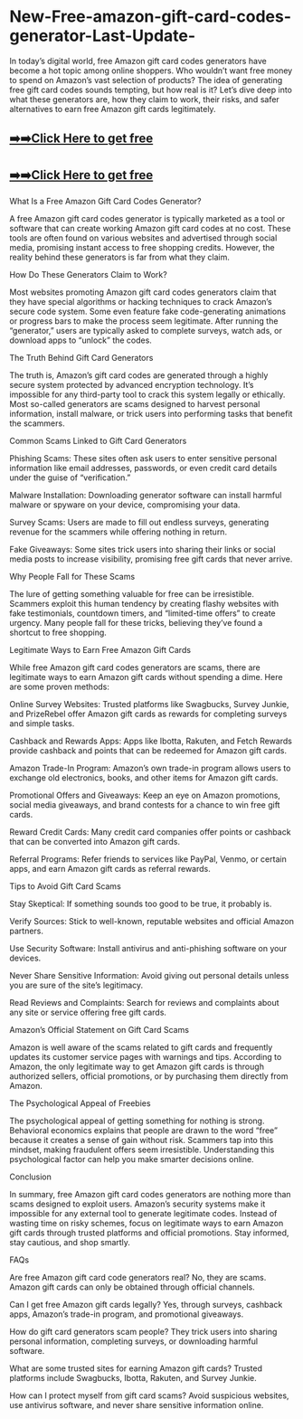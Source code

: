 # New-Free-amazon-gift-card-codes-generator-Last-Update-
In today’s digital world, free Amazon gift card codes generators have become a hot topic among online shoppers. Who wouldn’t want free money to spend on Amazon’s vast selection of products? The idea of generating free gift card codes sounds tempting, but how real is it? Let’s dive deep into what these generators are, how they claim to work, their risks, and safer alternatives to earn free Amazon gift cards legitimately.

## [➡️➡️Click Here to get free](https://unique.giftcardshopzone.com/affallofferazpro/All-Gift-Card-2-affmeni-az-pro.html)

## [➡️➡️Click Here to get free](https://unique.giftcardshopzone.com/affallofferazpro/All-Gift-Card-2-affmeni-az-pro.html)

What Is a Free Amazon Gift Card Codes Generator?

A free Amazon gift card codes generator is typically marketed as a tool or software that can create working Amazon gift card codes at no cost. These tools are often found on various websites and advertised through social media, promising instant access to free shopping credits. However, the reality behind these generators is far from what they claim.

How Do These Generators Claim to Work?

Most websites promoting Amazon gift card codes generators claim that they have special algorithms or hacking techniques to crack Amazon’s secure code system. Some even feature fake code-generating animations or progress bars to make the process seem legitimate. After running the “generator,” users are typically asked to complete surveys, watch ads, or download apps to “unlock” the codes.

The Truth Behind Gift Card Generators

The truth is, Amazon’s gift card codes are generated through a highly secure system protected by advanced encryption technology. It’s impossible for any third-party tool to crack this system legally or ethically. Most so-called generators are scams designed to harvest personal information, install malware, or trick users into performing tasks that benefit the scammers.

Common Scams Linked to Gift Card Generators

Phishing Scams: These sites often ask users to enter sensitive personal information like email addresses, passwords, or even credit card details under the guise of “verification.”

Malware Installation: Downloading generator software can install harmful malware or spyware on your device, compromising your data.

Survey Scams: Users are made to fill out endless surveys, generating revenue for the scammers while offering nothing in return.

Fake Giveaways: Some sites trick users into sharing their links or social media posts to increase visibility, promising free gift cards that never arrive.

Why People Fall for These Scams

The lure of getting something valuable for free can be irresistible. Scammers exploit this human tendency by creating flashy websites with fake testimonials, countdown timers, and “limited-time offers” to create urgency. Many people fall for these tricks, believing they’ve found a shortcut to free shopping.

Legitimate Ways to Earn Free Amazon Gift Cards

While free Amazon gift card codes generators are scams, there are legitimate ways to earn Amazon gift cards without spending a dime. Here are some proven methods:

Online Survey Websites: Trusted platforms like Swagbucks, Survey Junkie, and PrizeRebel offer Amazon gift cards as rewards for completing surveys and simple tasks.

Cashback and Rewards Apps: Apps like Ibotta, Rakuten, and Fetch Rewards provide cashback and points that can be redeemed for Amazon gift cards.

Amazon Trade-In Program: Amazon’s own trade-in program allows users to exchange old electronics, books, and other items for Amazon gift cards.

Promotional Offers and Giveaways: Keep an eye on Amazon promotions, social media giveaways, and brand contests for a chance to win free gift cards.

Reward Credit Cards: Many credit card companies offer points or cashback that can be converted into Amazon gift cards.

Referral Programs: Refer friends to services like PayPal, Venmo, or certain apps, and earn Amazon gift cards as referral rewards.

Tips to Avoid Gift Card Scams

Stay Skeptical: If something sounds too good to be true, it probably is.

Verify Sources: Stick to well-known, reputable websites and official Amazon partners.

Use Security Software: Install antivirus and anti-phishing software on your devices.

Never Share Sensitive Information: Avoid giving out personal details unless you are sure of the site’s legitimacy.

Read Reviews and Complaints: Search for reviews and complaints about any site or service offering free gift cards.

Amazon’s Official Statement on Gift Card Scams

Amazon is well aware of the scams related to gift cards and frequently updates its customer service pages with warnings and tips. According to Amazon, the only legitimate way to get Amazon gift cards is through authorized sellers, official promotions, or by purchasing them directly from Amazon.

The Psychological Appeal of Freebies

The psychological appeal of getting something for nothing is strong. Behavioral economics explains that people are drawn to the word “free” because it creates a sense of gain without risk. Scammers tap into this mindset, making fraudulent offers seem irresistible. Understanding this psychological factor can help you make smarter decisions online.

Conclusion

In summary, free Amazon gift card codes generators are nothing more than scams designed to exploit users. Amazon’s security systems make it impossible for any external tool to generate legitimate codes. Instead of wasting time on risky schemes, focus on legitimate ways to earn Amazon gift cards through trusted platforms and official promotions. Stay informed, stay cautious, and shop smartly.

FAQs

Are free Amazon gift card code generators real? No, they are scams. Amazon gift cards can only be obtained through official channels.

Can I get free Amazon gift cards legally? Yes, through surveys, cashback apps, Amazon’s trade-in program, and promotional giveaways.

How do gift card generators scam people? They trick users into sharing personal information, completing surveys, or downloading harmful software.

What are some trusted sites for earning Amazon gift cards? Trusted platforms include Swagbucks, Ibotta, Rakuten, and Survey Junkie.

How can I protect myself from gift card scams? Avoid suspicious websites, use antivirus software, and never share sensitive information online.
